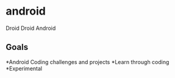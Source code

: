 # android
Droid Droid Android

## Goals
*Android Coding challenges and projects
*Learn through coding
*Experimental
